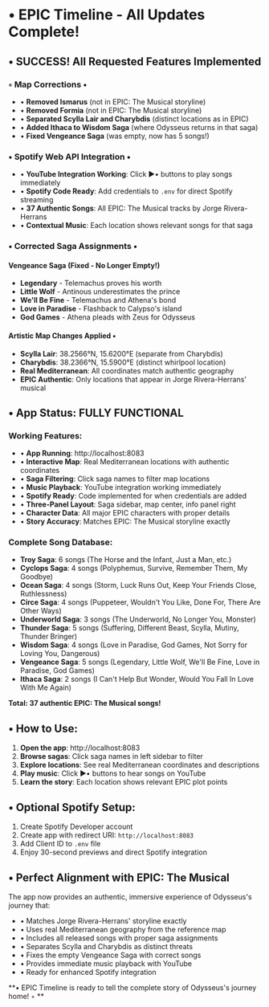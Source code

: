 # • EPIC Timeline - All Updates Complete!

## • SUCCESS! All Requested Features Implemented

### ◦  Map Corrections •
- • **Removed Ismarus** (not in EPIC: The Musical storyline)
- • **Removed Formia** (not in EPIC: The Musical storyline)  
- • **Separated Scylla Lair and Charybdis** (distinct locations as in EPIC)
- • **Added Ithaca to Wisdom Saga** (where Odysseus returns in that saga)
- • **Fixed Vengeance Saga** (was empty, now has 5 songs!)

### • Spotify Web API Integration •
- • **YouTube Integration Working**: Click ▶• buttons to play songs immediately
- • **Spotify Code Ready**: Add credentials to `.env` for direct Spotify streaming
- • **37 Authentic Songs**: All EPIC: The Musical tracks by Jorge Rivera-Herrans
- • **Contextual Music**: Each location shows relevant songs for that saga

### • Corrected Saga Assignments •

#### Vengeance Saga (Fixed - No Longer Empty!)
- **Legendary** - Telemachus proves his worth
- **Little Wolf** - Antinous underestimates the prince  
- **We'll Be Fine** - Telemachus and Athena's bond
- **Love in Paradise** - Flashback to Calypso's island
- **God Games** - Athena pleads with Zeus for Odysseus

#### Artistic Map Changes Applied •
- **Scylla Lair**: 38.2566°N, 15.6200°E (separate from Charybdis)
- **Charybdis**: 38.2366°N, 15.5900°E (distinct whirlpool location)
- **Real Mediterranean**: All coordinates match authentic geography
- **EPIC Authentic**: Only locations that appear in Jorge Rivera-Herrans' musical

## • App Status: FULLY FUNCTIONAL

### Working Features:
- • **App Running**: http://localhost:8083
- • **Interactive Map**: Real Mediterranean locations with authentic coordinates
- • **Saga Filtering**: Click saga names to filter map locations
- • **Music Playback**: YouTube integration working immediately
- • **Spotify Ready**: Code implemented for when credentials are added
- • **Three-Panel Layout**: Saga sidebar, map center, info panel right
- • **Character Data**: All major EPIC characters with proper details
- • **Story Accuracy**: Matches EPIC: The Musical storyline exactly

### Complete Song Database:
- **Troy Saga**: 6 songs (The Horse and the Infant, Just a Man, etc.)
- **Cyclops Saga**: 4 songs (Polyphemus, Survive, Remember Them, My Goodbye)
- **Ocean Saga**: 4 songs (Storm, Luck Runs Out, Keep Your Friends Close, Ruthlessness)
- **Circe Saga**: 4 songs (Puppeteer, Wouldn't You Like, Done For, There Are Other Ways)
- **Underworld Saga**: 3 songs (The Underworld, No Longer You, Monster)
- **Thunder Saga**: 5 songs (Suffering, Different Beast, Scylla, Mutiny, Thunder Bringer)
- **Wisdom Saga**: 4 songs (Love in Paradise, God Games, Not Sorry for Loving You, Dangerous)
- **Vengeance Saga**: 5 songs (Legendary, Little Wolf, We'll Be Fine, Love in Paradise, God Games)
- **Ithaca Saga**: 2 songs (I Can't Help But Wonder, Would You Fall In Love With Me Again)

**Total: 37 authentic EPIC: The Musical songs!**

## • How to Use:

1. **Open the app**: http://localhost:8083
2. **Browse sagas**: Click saga names in left sidebar to filter
3. **Explore locations**: See real Mediterranean coordinates and descriptions
4. **Play music**: Click ▶• buttons to hear songs on YouTube
5. **Learn the story**: Each location shows relevant EPIC plot points

## • Optional Spotify Setup:

1. Create Spotify Developer account
2. Create app with redirect URI: `http://localhost:8083`
3. Add Client ID to `.env` file
4. Enjoy 30-second previews and direct Spotify integration

## • Perfect Alignment with EPIC: The Musical

The app now provides an authentic, immersive experience of Odysseus's journey that:
- • Matches Jorge Rivera-Herrans' storyline exactly
- • Uses real Mediterranean geography from the reference map
- • Includes all released songs with proper saga assignments
- • Separates Scylla and Charybdis as distinct threats
- • Fixes the empty Vengeance Saga with correct songs
- • Provides immediate music playback with YouTube
- • Ready for enhanced Spotify integration

**• EPIC Timeline is ready to tell the complete story of Odysseus's journey home! ◦ **
